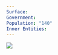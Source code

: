 ```yaml
---
Surface: 
Government: 
Population: "140"
Inner Entities:
---
```




![](https://i.imgur.com/TxdOyvJ.jpeg)

